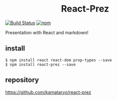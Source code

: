 <h1 style="text-align: center">React-Prez</h1>

[![Build Status](https://travis-ci.org/kamataryo/react-prez.svg?branch=master)](https://travis-ci.org/kamataryo/react-prez)
[![npm](https://img.shields.io/npm/v/react-prez.svg)](https://www.npmjs.com/package/react-prez)

Presentation with React and markdown!

## install

```shell
$ npm install react react-dom prop-types --save
$ npm install react-prez --save
```

## repository

https://github.com/kamataryo/react-prez
